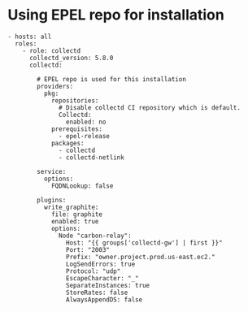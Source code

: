 
# Using EPEL repo for installation

    - hosts: all
      roles:
        - role: collectd
          collectd_version: 5.8.0
          collectd:

            # EPEL repo is used for this installation
            providers:
              pkg:
                repositories:
                  # Disable collectd CI repository which is default.
                  Collectd:
                    enabled: no
                prerequisites:
                  - epel-release
                packages:
                  - collectd
                  - collectd-netlink

            service:
              options:
                FQDNLookup: false

            plugins:
              write_graphite:
                file: graphite
                enabled: true
                options:
                  Node "carbon-relay":
                    Host: "{{ groups['collectd-gw'] | first }}"
                    Port: "2003"
                    Prefix: "owner.project.prod.us-east.ec2."
                    LogSendErrors: true
                    Protocol: "udp"
                    EscapeCharacter: "_"
                    SeparateInstances: true
                    StoreRates: false
                    AlwaysAppendDS: false
